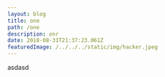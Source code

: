 ```yaml
---
layout: blog
title: one
path: /one
description: onr
date: 2018-08-31T21:37:23.061Z
featuredImage: /../../../static/img/hacker.jpeg
---
```

asdasd
